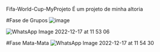 
Fifa-World-Cup-MyProjeto
É um projeto de minha altoria 

#Fase de Grupos
![image](https://user-images.githubusercontent.com/88322749/208248262-0b106de1-787a-4201-9625-17ec9f0671a8.png)

![WhatsApp Image 2022-12-17 at 11 53 06](https://user-images.githubusercontent.com/88322749/208248680-2de81928-7699-4778-8bda-ae58cef17493.jpeg)

#Fase Mata-Mata
![WhatsApp Image 2022-12-17 at 11 54 30](https://user-images.githubusercontent.com/88322749/208248294-eca1a211-4abe-47ad-992f-bca8f65b9207.jpeg)
